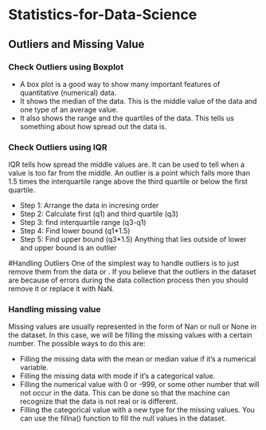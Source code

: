 # Statistics-for-Data-Science



## Outliers and Missing Value
### Check Outliers using Boxplot
- A box plot is a good way to show many important features of quantitative (numerical) data.
- It shows the median of the data. This is the middle value of the data and one type of an average value.
- It also shows the range and the quartiles of the data. This tells us something about how spread out the data is.

### Check Outliers using IQR
IQR tells how spread the middle values are. It can be used to tell when a value is too far from the middle. 
An outlier is a point which falls more than 1.5 times the interquartile range above the third quartile or below the first quartile. 
- Step 1: Arrange the data in incresing order
- Step 2: Calculate first (q1) and third quartile (q3) 
- Step 3: find interquartile range (q3-q1)
- Step 4: Find lower bound (q1*1.5)
- Step 5: Find upper bound (q3*1.5)
Anything that lies outside of lower and upper bound is an outlier

#Handling Outliers
One of the simplest way to handle outliers is to just remove them from the data or . If you believe that the outliers in the dataset are because of errors during the data collection process then you should remove it or replace it with NaN.

### Handling missing value
Missing values are usually represented in the form of Nan or null or None in the dataset.
In this case, we will be filling the missing values with a certain number. The possible ways to do this are:
- Filling the missing data with the mean or median value if it’s a numerical variable.
- Filling the missing data with mode if it’s a categorical value.
- Filling the numerical value with 0 or -999, or some other number that will not occur in the data. This can be done so that the machine can recognize that the data is not real or is different.
- Filling the categorical value with a new type for the missing values.
You can use the fillna() function to fill the null values in the dataset.
